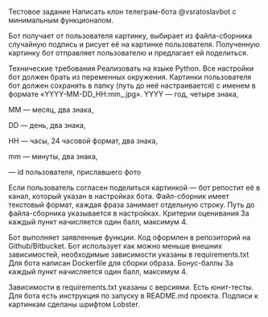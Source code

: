 Тестовое задание
Написать клон телеграм-бота @vsratoslavbot с минимальным функционалом.

Бот получает от пользователя картинку, выбирает из файла-сборника случайную подпись и рисует её на картинке пользователя. Полученную картинку бот отправляет пользователю и предлагает ей поделиться.

Технические требования
Реализовать на языке Python.
Все настройки бот должен брать из переменных окружения.
Картинки пользователя бот должен сохранять в папку (путь до неё настраивается) с именем в формате «YYYY-MM-DD_HH:mm_<user id>.jpg».
YYYY — год, четыре знака,

MM — месяц, два знака,

DD — день, два знака,

HH — часы, 24 часовой формат, два знака,

mm — минуты, два знака,

<user id> — id пользователя, приславшего фото

Если пользователь согласен поделиться картинкой — бот репостит её в канал, который указан в настройках бота.
Файл-сборник имеет текстовый формат, каждая фраза занимает отдельную строку. Путь до файла-сборника указывается в настройках.
Критерии оценивания
За каждый пункт начисляется один балл, максимум 4.

Бот выполняет заявленные функции.
Код оформлен в репозиторий на Github/Bitbucket.
Бот использует как можно меньше внешних зависимостей, необходимые зависимости указаны в requirements.txt
Для бота написан Dockerfile для сборки образа.
Бонус-баллы
За каждый пункт начисляется один балл, максимум 4.

Зависимости в requirements.txt указаны с версиями.
Есть юнит-тесты.
Для бота есть инструкция по запуску в README.md проекта.
Подписи к картинкам сделаны шрифтом Lobster.

